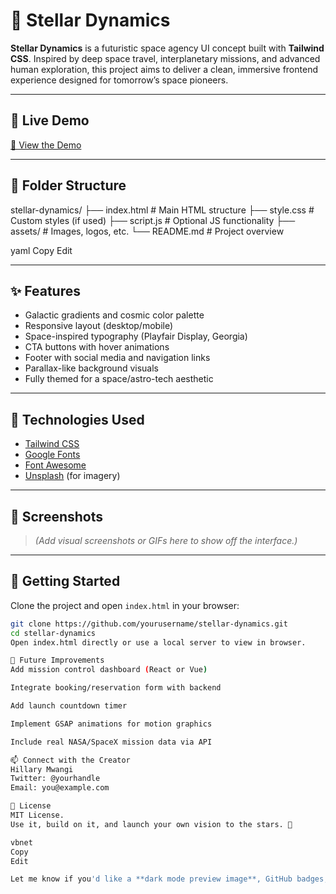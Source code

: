 # 🚀 Stellar Dynamics

**Stellar Dynamics** is a futuristic space agency UI concept built with **Tailwind CSS**. Inspired by deep space travel, interplanetary missions, and advanced human exploration, this project aims to deliver a clean, immersive frontend experience designed for tomorrow’s space pioneers.

---

## 🌌 Live Demo

[🔗 View the Demo](https://your-demo-link.com) <!-- Replace with actual URL -->

---

## 📁 Folder Structure

stellar-dynamics/
├── index.html # Main HTML structure
├── style.css # Custom styles (if used)
├── script.js # Optional JS functionality
├── assets/ # Images, logos, etc.
└── README.md # Project overview

yaml
Copy
Edit

---

## ✨ Features

- Galactic gradients and cosmic color palette
- Responsive layout (desktop/mobile)
- Space-inspired typography (Playfair Display, Georgia)
- CTA buttons with hover animations
- Footer with social media and navigation links
- Parallax-like background visuals
- Fully themed for a space/astro-tech aesthetic

---

## 🔧 Technologies Used

- [Tailwind CSS](https://tailwindcss.com/)
- [Google Fonts](https://fonts.google.com/)
- [Font Awesome](https://fontawesome.com/)
- [Unsplash](https://unsplash.com/) (for imagery)

---

## 📸 Screenshots

> *(Add visual screenshots or GIFs here to show off the interface.)*

---

## 🧪 Getting Started

Clone the project and open `index.html` in your browser:

```bash
git clone https://github.com/yourusername/stellar-dynamics.git
cd stellar-dynamics
Open index.html directly or use a local server to view in browser.

🚀 Future Improvements
Add mission control dashboard (React or Vue)

Integrate booking/reservation form with backend

Add launch countdown timer

Implement GSAP animations for motion graphics

Include real NASA/SpaceX mission data via API

📫 Connect with the Creator
Hillary Mwangi
Twitter: @yourhandle
Email: you@example.com

📄 License
MIT License.
Use it, build on it, and launch your own vision to the stars. 🌠

vbnet
Copy
Edit

Let me know if you'd like a **dark mode preview image**, GitHub badges, or a personalized description added!








